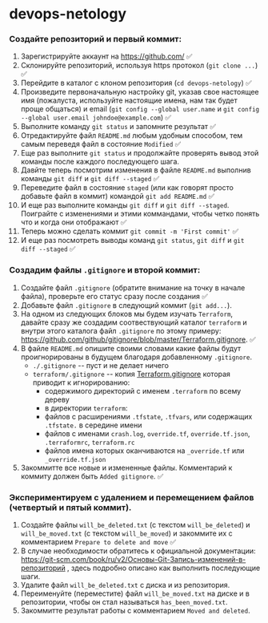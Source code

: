 # devops-netology

### Создайте репозиторий и первый коммит:

1. Зарегистрируйте аккаунт на https://github.com/ ✅
2. Склонируйте репозиторий, используя https протокол (`git clone ...`) ✅
3. Перейдите в каталог с клоном репозитория (`cd devops-netology`) ✅
4. Произведите первоначальную настройку git, указав свое настоящее имя (пожалуста, используйте настоящие имена, 
нам так будет проще общаться) и email (`git config --global user.name` и `git config --global user.email johndoe@example.com`) ✅
5. Выполните команду `git status` и запомните результат ✅
6. Отредактируйте файл `README.md` любым удобным способом, тем самым переведя файл в состояние `Modified` ✅
7. Еще раз выполните `git status` и продолжайте проверять вывод этой команды после каждого последующего шага. 
8. Давйте теперь посмотрим изменения в файле `README.md` выполнив команды `git diff` и `git diff --staged` ✅
9. Переведите файл в состояние `staged` (или как говорят просто добавьте файл в коммит) командой `git add README.md` ✅
10. И еще раз выполните команды `git diff` и `git diff --staged`. Поиграйте с изменениями и этими коммандами, чтобы четко понять
что и когда они отображают ✅
11. Теперь можно сделать коммит `git commit -m 'First commit'` ✅
12. И еще раз посмотреть выводы команд `git status`, `git diff` и `git diff --staged` ✅


### Создадим файлы `.gitignore` и второй коммит:

1. Создайте файл `.gitignore` (обратите внимание на точку в начале файла), проверьте его статус сразу после создания  ✅
2. Добавьте файл `.gitignore` в следующий коммит (`git add...`).
3. На одном из следующих блоков мы будем изучать `Terraform`, давайте сразу же создадим соотвествующий каталог `terraform` и внутри
этого каталога файл `.gitignore` по этому примеру: https://github.com/github/gitignore/blob/master/Terraform.gitignore.   ✅
4. В файле `README.md` опишите своими словами какие файлы будут проигнорированы в будущем благодаря добавленному `.gitignore`.
   + `./.gitignore` -- пуст и не делает ничего
   + `terraform/.gitignore` -- копия [Terraform.gitignore](https://github.com/github/gitignore/blob/master/Terraform.gitignore) которая приводит к игнорированию:
     +  содержимого директорий с именем `.terraform` по всему дереву
     +  в директории `terraform`:
       +  файлов с расширениями `.tfstate`, `.tfvars`, или содержащих `.tfstate.` в середине имени
       +  файлов с именами `crash.log`, `override.tf`, `override.tf.json`, `.terraformrc`, `terraform.rc`
       +  файлов имена которых оканчиваются на `_override.tf` или `_override.tf.json`
5. Закоммитте все новые и измененные файлы. Комментарий к коммиту должен быть `Added gitignore`. ✅


### Экспериментируем с удалением и перемещением файлов (четвертый и пятый коммит).

1. Создайте файлы `will_be_deleted.txt` (с текстом `will_be_deleted`) и `will_be_moved.txt` (с текстом `will_be_moved`) и закоммите их с комментарием `Prepare to delete and move` ✅
1. В случае необходимости обратитесь к официальной документации: https://git-scm.com/book/ru/v2/Основы-Git-Запись-изменений-в-репозиторий ,
здесь подробно описано как выполнить последующие шаги. 
1. Удалите файл `will_be_deleted.txt` с диска и из репозитория. 
1. Переименуйте (переместите) файл `will_be_moved.txt` на диске и в репозитории, чтобы он стал называться `has_been_moved.txt`.
1. Закоммитте результат работы с комментарием `Moved and deleted`.
